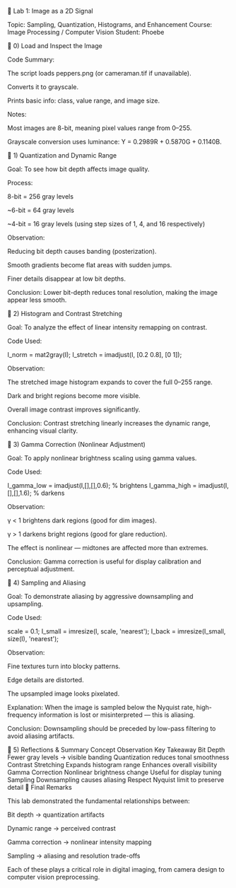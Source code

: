 📘 Lab 1: Image as a 2D Signal

Topic: Sampling, Quantization, Histograms, and Enhancement
Course: Image Processing / Computer Vision
Student: Phoebe

🔹 0) Load and Inspect the Image

Code Summary:

The script loads peppers.png (or cameraman.tif if unavailable).

Converts it to grayscale.

Prints basic info: class, value range, and image size.

Notes:

Most images are 8-bit, meaning pixel values range from 0–255.

Grayscale conversion uses luminance: Y = 0.2989R + 0.5870G + 0.1140B.

🔹 1) Quantization and Dynamic Range

Goal:
To see how bit depth affects image quality.

Process:

8-bit = 256 gray levels

~6-bit = 64 gray levels

~4-bit = 16 gray levels
(using step sizes of 1, 4, and 16 respectively)

Observation:

Reducing bit depth causes banding (posterization).

Smooth gradients become flat areas with sudden jumps.

Finer details disappear at low bit depths.

Conclusion:
Lower bit-depth reduces tonal resolution, making the image appear less smooth.

🔹 2) Histogram and Contrast Stretching

Goal:
To analyze the effect of linear intensity remapping on contrast.

Code Used:

I_norm = mat2gray(I);
I_stretch = imadjust(I, [0.2 0.8], [0 1]);

Observation:

The stretched image histogram expands to cover the full 0–255 range.

Dark and bright regions become more visible.

Overall image contrast improves significantly.

Conclusion:
Contrast stretching linearly increases the dynamic range, enhancing visual clarity.

🔹 3) Gamma Correction (Nonlinear Adjustment)

Goal:
To apply nonlinear brightness scaling using gamma values.

Code Used:

I_gamma_low = imadjust(I,[],[],0.6); % brightens
I_gamma_high = imadjust(I,[],[],1.6); % darkens

Observation:

γ < 1 brightens dark regions (good for dim images).

γ > 1 darkens bright regions (good for glare reduction).

The effect is nonlinear — midtones are affected more than extremes.

Conclusion:
Gamma correction is useful for display calibration and perceptual adjustment.

🔹 4) Sampling and Aliasing

Goal:
To demonstrate aliasing by aggressive downsampling and upsampling.

Code Used:

scale = 0.1;
I_small = imresize(I, scale, 'nearest');
I_back = imresize(I_small, size(I), 'nearest');

Observation:

Fine textures turn into blocky patterns.

Edge details are distorted.

The upsampled image looks pixelated.

Explanation:
When the image is sampled below the Nyquist rate, high-frequency information is lost or misinterpreted — this is aliasing.

Conclusion:
Downsampling should be preceded by low-pass filtering to avoid aliasing artifacts.

🔹 5) Reflections & Summary
Concept Observation Key Takeaway
Bit Depth Fewer gray levels → visible banding Quantization reduces tonal smoothness
Contrast Stretching Expands histogram range Enhances overall visibility
Gamma Correction Nonlinear brightness change Useful for display tuning
Sampling Downsampling causes aliasing Respect Nyquist limit to preserve detail
🧩 Final Remarks

This lab demonstrated the fundamental relationships between:

Bit depth → quantization artifacts

Dynamic range → perceived contrast

Gamma correction → nonlinear intensity mapping

Sampling → aliasing and resolution trade-offs

Each of these plays a critical role in digital imaging, from camera design to computer vision preprocessing.
